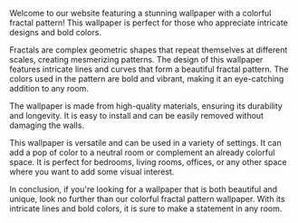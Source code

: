 <!--
Write me content for website with wallpaper "A wallpaper featuring a colorful fractal pattern, with intricate lines and bold colors."
-->

<!--font:"Roboto"-->

Welcome to our website featuring a stunning wallpaper with a colorful fractal pattern! This wallpaper is perfect for those who appreciate intricate designs and bold colors. 

Fractals are complex geometric shapes that repeat themselves at different scales, creating mesmerizing patterns. The design of this wallpaper features intricate lines and curves that form a beautiful fractal pattern. The colors used in the pattern are bold and vibrant, making it an eye-catching addition to any room.

The wallpaper is made from high-quality materials, ensuring its durability and longevity. It is easy to install and can be easily removed without damaging the walls. 

This wallpaper is versatile and can be used in a variety of settings. It can add a pop of color to a neutral room or complement an already colorful space. It is perfect for bedrooms, living rooms, offices, or any other space where you want to add some visual interest.

In conclusion, if you're looking for a wallpaper that is both beautiful and unique, look no further than our colorful fractal pattern wallpaper. With its intricate lines and bold colors, it is sure to make a statement in any room.

